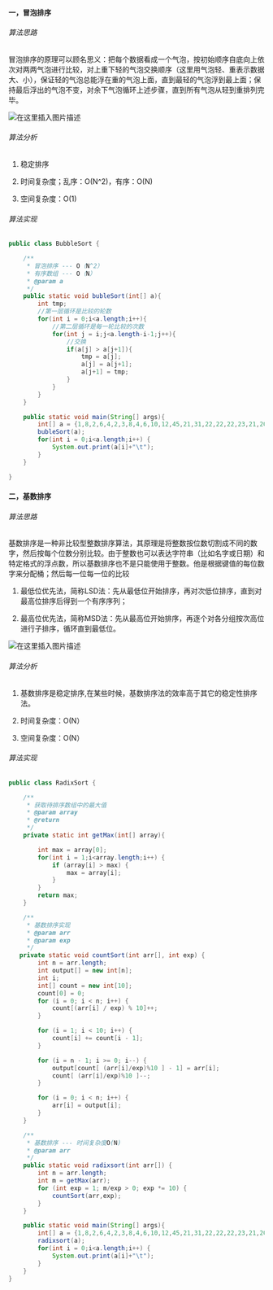 #### 一，冒泡排序

###### 算法思路

冒泡排序的原理可以顾名思义：把每个数据看成一个气泡，按初始顺序自底向上依次对两两气泡进行比较，对上重下轻的气泡交换顺序（这里用气泡轻、重表示数据大、小），保证轻的气泡总能浮在重的气泡上面，直到最轻的气泡浮到最上面；保持最后浮出的气泡不变，对余下气泡循环上述步骤，直到所有气泡从轻到重排列完毕。

![在这里插入图片描述](https://img-blog.csdnimg.cn/20190418152527295.gif)

###### 算法分析

1. 稳定排序

2. 时间复杂度；乱序：O(N^2)，有序：O(N)
3. 空间复杂度：O(1)

###### 算法实现

```java
public class BubbleSort {

    /**
     * 冒泡排序 --- O（N^2）
     * 有序数组 --- O（N）
     * @param a
     */
    public static void bubleSort(int[] a){
        int tmp;
        //第一层循环是比较的轮数
        for(int i = 0;i<a.length;i++){
            //第二层循环是每一轮比较的次数
            for(int j = i;j<a.length-i-1;j++){
                //交换
                if(a[j] > a[j+1]){
                    tmp = a[j];
                    a[j] = a[j+1];
                    a[j+1] = tmp;
                }
            }
        }
    }

    public static void main(String[] args){
        int[] a = {1,8,2,6,4,2,3,8,4,6,10,12,45,21,31,22,22,22,23,21,20,23,24,21,23,23};
        bubleSort(a);
        for(int i = 0;i<a.length;i++) {
            System.out.print(a[i]+"\t");
        }
    }

}
```

#### 二，基数排序

###### 算法思路

基数排序是一种非比较型整数排序算法，其原理是将整数按位数切割成不同的数字，然后按每个位数分别比较。由于整数也可以表达字符串（比如名字或日期）和特定格式的浮点数，所以基数排序也不是只能使用于整数。他是根据键值的每位数字来分配桶；然后每一位每一位的比较


1. 最低位优先法，简称LSD法：先从最低位开始排序，再对次低位排序，直到对最高位排序后得到一个有序序列；

2. 最高位优先法，简称MSD法：先从最高位开始排序，再逐个对各分组按次高位进行子排序，循环直到最低位。

![在这里插入图片描述](https://img-blog.csdnimg.cn/20190418151345834.gif)

###### 算法分析

1. 基数排序是稳定排序,在某些时候，基数排序法的效率高于其它的稳定性排序法。

2. 时间复杂度：O(N）
3. 空间复杂度：O(N）
###### 算法实现
```java
public class RadixSort {

    /**
     * 获取待排序数组中的最大值
     * @param array
     * @return
     */
    private static int getMax(int[] array){

        int max = array[0];
        for(int i = 1;i<array.length;i++) {
            if (array[i] > max) {
                max = array[i];
            }
        }
        return max;
    }

    /**
     * 基数排序实现
     * @param arr
     * @param exp
     */
   private static void countSort(int arr[], int exp) {
        int n = arr.length;
        int output[] = new int[n];
        int i;
        int[] count = new int[10];
        count[0] = 0;
        for (i = 0; i < n; i++) {
            count[(arr[i] / exp) % 10]++;
        }

        for (i = 1; i < 10; i++) {
            count[i] += count[i - 1];
        }

        for (i = n - 1; i >= 0; i--) {
            output[count[ (arr[i]/exp)%10 ] - 1] = arr[i];
            count[ (arr[i]/exp)%10 ]--;
        }

        for (i = 0; i < n; i++) {
            arr[i] = output[i];
        }
    }

    /**
     * 基数排序 --- 时间复杂度O(N)
     * @param arr
     */
    public static void radixsort(int arr[]) {
        int n = arr.length;
        int m = getMax(arr);
        for (int exp = 1; m/exp > 0; exp *= 10) {
            countSort(arr,exp);
        }
    }

    public static void main(String[] args){
        int[] a = {1,8,2,6,4,2,3,8,4,6,10,12,45,21,31,22,22,22,23,21,20,23,24,21,23,23};
        radixsort(a);
        for(int i = 0;i<a.length;i++) {
            System.out.print(a[i]+"\t");
        }
    }
}

```